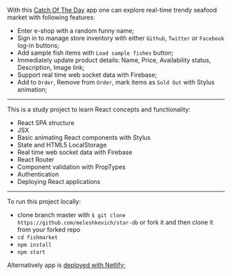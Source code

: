 With this [Catch Of The Day](https://catch-of-the-day-meleshkevich.netlify.app/) app one can explore real-time trendy seafood market with following features:
 
- Enter e-shop with a random funny name;
- Sign in to manage store inventory with either `Github`, `Twitter` or `Facebook` log-in buttons; 
- Add sample fish items with `Load sample fishes` button;
- Immediately update product details: Name, Price, Availability status, Description, Image link;
- Support real time web socket data with Firebase;
- Add to `Order`, Remove from `Order`, mark items as `Sold Out` with Stylus animation;
--------------------------------------------
This is a study project to learn React concepts and functionality:
- React SPA structure 
- JSX
- Basic animating React components with Stylus
- State and HTML5 LocalStorage
- Real time web socket data with Firebase
- React Router
- Component validation with PropTypes
- Authentication 
- Deploying React applications
  
--------------------------------------------
To run this project locally: 
- clone branch master with `$ git clone https://github.com/meleshkevich/star-db`
  or fork it and then clone it from your forked repo
- `cd fishmarket`
- `npm install`
- `npm start`

Alternatively app is [deployed with Netlify](https://catch-of-the-day-meleshkevich.netlify.app/); 
